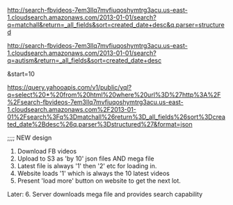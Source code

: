 http://search-fbvideos-7em3llq7mvfiuqoshymtrg3acu.us-east-1.cloudsearch.amazonaws.com/2013-01-01/search?q=matchall&return=_all_fields&sort=created_date+desc&q.parser=structured

http://search-fbvideos-7em3llq7mvfiuqoshymtrg3acu.us-east-1.cloudsearch.amazonaws.com/2013-01-01/search?q=autism&return=_all_fields&sort=created_date+desc

&start=10


https://query.yahooapis.com/v1/public/yql?q=select%20*%20from%20html%20where%20url%3D%27http%3A%2F%2Fsearch-fbvideos-7em3llq7mvfiuqoshymtrg3acu.us-east-1.cloudsearch.amazonaws.com%2F2013-01-01%2Fsearch%3Fq%3Dmatchall%26return%3D_all_fields%26sort%3Dcreated_date%2Bdesc%26q.parser%3Dstructured%27&format=json



;;;; NEW design

1. Download FB videos
2. Upload to S3 as 'by 10' json files AND mega file
3. Latest file is always '1' then '2' etc for loading in.
4. Website loads '1' which is always the 10 latest videos
5. Present 'load more' button on website to get the next lot.

Later:
6. Server downloads mega file and provides search capability

